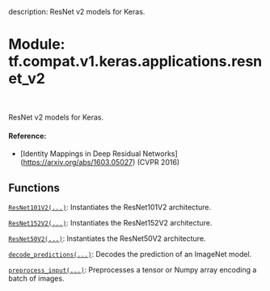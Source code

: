 description: ResNet v2 models for Keras.

<div itemscope itemtype="http://developers.google.com/ReferenceObject">
<meta itemprop="name" content="tf.compat.v1.keras.applications.resnet_v2" />
<meta itemprop="path" content="Stable" />
</div>

# Module: tf.compat.v1.keras.applications.resnet_v2

<!-- Insert buttons and diff -->

<table class="tfo-notebook-buttons tfo-api nocontent" align="left">

</table>



ResNet v2 models for Keras.



#### Reference:

- [Identity Mappings in Deep Residual Networks]
  (https://arxiv.org/abs/1603.05027) (CVPR 2016)


## Functions

[`ResNet101V2(...)`](../../../../../tf/keras/applications/ResNet101V2.md): Instantiates the ResNet101V2 architecture.

[`ResNet152V2(...)`](../../../../../tf/keras/applications/ResNet152V2.md): Instantiates the ResNet152V2 architecture.

[`ResNet50V2(...)`](../../../../../tf/keras/applications/ResNet50V2.md): Instantiates the ResNet50V2 architecture.

[`decode_predictions(...)`](../../../../../tf/keras/applications/resnet_v2/decode_predictions.md): Decodes the prediction of an ImageNet model.

[`preprocess_input(...)`](../../../../../tf/keras/applications/resnet_v2/preprocess_input.md): Preprocesses a tensor or Numpy array encoding a batch of images.

